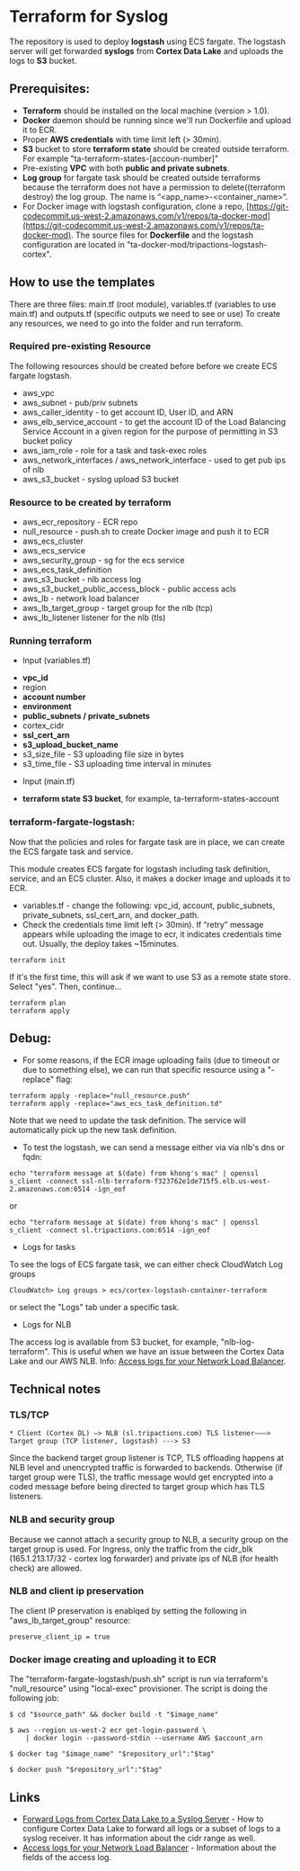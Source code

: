 Terraform for Syslog
========

The repository is used to deploy **logstash** using ECS fargate.
The logstash server will get forwarded **syslogs** from **Cortex Data Lake** and uploads the logs to **S3** bucket.


## Prerequisites:

* **Terraform** should be installed on the local machine (version > 1.0).
* **Docker** daemon should be running since we'll run Dockerfile and upload it to ECR.
* Proper **AWS credentials**  with time limit left (> 30min). 
* **S3** bucket to store **terraform state** should be created outside terraform. For example "ta-terraform-states-[accoun-number]"
* Pre-existing **VPC** with both **public and private subnets**.
* **Log group** for fargate task should be created outside terraforms because the terraform does not have a permission to delete((terraform destroy) the log group. The name is “<app_name>-<container_name>”.
* For Docker image with logstash configuration, clone a repo, [https://git-codecommit.us-west-2.amazonaws.com/v1/repos/ta-docker-mod](https://git-codecommit.us-west-2.amazonaws.com/v1/repos/ta-docker-mod). The source files for **Dockerfile** and the logstash configuration are located in "ta-docker-mod/tripactions-logstash-cortex".


## How to use the templates
There are three files: main.tf (root module), variables.tf (variables to use main.tf) and outputs.tf (specific outputs we need to see or use)
To create any resources, we need to go into the folder and run terraform.

### Required pre-existing Resource
The following resources should be created before before we create ECS fargate logstash.
* aws_vpc
* aws_subnet - pub/priv subnets
* aws_caller_identity - to get account ID, User ID, and ARN
* aws_elb_service_account - to get the account ID of the Load Balancing Service Account in a given region for the purpose of permitting in S3 bucket policy
* aws_iam_role - role for a task and task-exec roles
* aws_network_interfaces / aws_network_interface - used to get pub ips of nlb
* aws_s3_bucket - syslog upload S3 bucket

### Resource to be created by terraform
* aws_ecr_repository - ECR repo
* null_resource - push.sh to create Docker image and push it to ECR
* aws_ecs_cluster
* aws_ecs_service
* aws_security_group - sg for the ecs service
* aws_ecs_task_definition
* aws_s3_bucket - nlb access log
* aws_s3_bucket_public_access_block - public access acls
* aws_lb - network load balancer
* aws_lb_target_group - target group for the nlb (tcp)
* aws_lb_listener listener for the nlb (tls)

### Running terraform
* Input (variables.tf)
 - **vpc_id**
 - region
 - **account number**
 - **environment**
 - **public_subnets / private_subnets**
 - cortex_cidr
 - **ssl_cert_arn**
 - **s3_upload_bucket_name**
 - s3_size_file - S3 uploading file size in bytes
 - s3_time_file - S3 uploading time interval in minutes

* Input (main.tf)
 - **terraform state S3 bucket**, for example, ta-terraform-states-account


### terraform-fargate-logstash:
Now that the policies and roles for fargate task are in place, we can create the ECS fargate task and service.

This module creates ECS fargate for logstash including task definition, service, and an ECS cluster. Also, it makes a docker image and uploads it to ECR.

* variables.tf - change the following: vpc_id, account, public_subnets, private_subnets, ssl_cert_arn, and docker_path.
* Check the credentials time limit left (> 30min). If “retry” message appears while uploading the image to ecr, it indicates credentials time out. Usually, the deploy takes ~15minutes.

```
terraform init
```
If it's the first time, this will ask if we want to use S3 as a remote state store. Select "yes". Then, continue...

```
terraform plan
terraform apply
```


## Debug:
* For some reasons, if the ECR image uploading fails (due to timeout or due to something else), we can run that specific resource using a "-replace" flag:
```
terraform apply -replace="null_resource.push"
terraform apply -replace="aws_ecs_task_definition.td"
```
Note that we need to update the task definition. The service will automatically pick up the new task definition.

* To test the logstash, we can send a message either via via nlb's dns or fqdn:
```
echo "terraform message at $(date) from khong's mac" | openssl s_client -connect ssl-nlb-terraform-f323762e1de715f5.elb.us-west-2.amazonaws.com:6514 -ign_eof
```
or
```
echo "terraform message at $(date) from khong's mac" | openssl s_client -connect sl.tripactions.com:6514 -ign_eof
```

* Logs for tasks

To see the logs of ECS fargate task, we can either check CloudWatch
Log groups
```
CloudWatch> Log groups > ecs/cortex-logstash-container-terraform
```
or 
select the "Logs" tab under a specific task.

* Logs for NLB

The access log is available from S3 bucket, for example, "nlb-log-terraform". This is useful when we have an issue between the Cortex Data Lake and our AWS NLB. Info: [Access logs for your Network Load Balancer](https://docs.aws.amazon.com/elasticloadbalancing/latest/network/load-balancer-access-logs.html).


## Technical notes

### TLS/TCP
```
* Client (Cortex DL) —> NLB (sl.tripactions.com) TLS listener———> Target group (TCP listener, logstash) ---> S3
```
Since the backend target group listener is TCP, TLS offloading happens at NLB level and unencrypted traffic is forwarded to backends. Otherwise (if target group  were TLS), the traffic message would get encrypted into a coded message before being directed to target group which has TLS listeners.

### NLB and security group
Because we cannot attach a security group to NLB, a security group on the target group is used. For Ingress, only the traffic from the cidr_blk (165.1.213.17/32 - cortex log forwarder) and private ips of NLB (for health check) are allowed.

### NLB and client ip preservation
The client IP preservation is enablqed by setting the following in "aws_lb_target_group" resource:
```
preserve_client_ip = true
```

### Docker image creating and uploading it to ECR
The "terraform-fargate-logstash/push.sh" script is run via terraform's "null_resource" using "local-exec" provisioner.  The script is doing the following job:
```
$ cd "$source_path" && docker build -t "$image_name"

$ aws --region us-west-2 ecr get-login-password \                                         
    | docker login --password-stdin --username AWS $account_arn
        
$ docker tag "$image_name" "$repository_url":"$tag"

$ docker push "$repository_url":"$tag" 
```


## Links
* [Forward Logs from Cortex Data Lake to a Syslog Server](https://docs.paloaltonetworks.com/cortex/cortex-data-lake/cortex-data-lake-getting-started/get-started-with-log-forwarding-app/forward-logs-from-logging-service-to-syslog-server.html) - How to configure Cortex Data Lake to forward all logs or a subset of logs to a syslog receiver. It has information about the cidr range as well.
* [Access logs for your Network Load Balancer](https://docs.aws.amazon.com/elasticloadbalancing/latest/network/load-balancer-access-logs.html) - Information about the fields of the access log.
